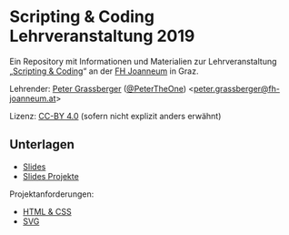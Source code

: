 Scripting & Coding Lehrveranstaltung 2019
=========================================

Ein Repository mit Informationen und Materialien zur Lehrveranstaltung 
„[Scripting & Coding](https://www.fh-joanneum.at/journalismus-und-public-relations/bachelor/lehrveranstaltung/daten-und-analyse/180593405-scripting-coding/)“ 
an der [FH Joanneum](https://www.fh-joanneum.at/) in Graz.

Lehrender: [Peter Grassberger](http://petergrassberger.at/) ([@PeterTheOne](https://twitter.com/PeterTheOne)) <[peter.grassberger@fh-joanneum.at](mailto:peter.grassberger@fh-joanneum.at)>

Lizenz: [CC-BY 4.0](https://creativecommons.org/licenses/by/4.0/) (sofern nicht explizit anders erwähnt)


Unterlagen
----------

- [Slides](Scripting-und-Coding-Slides-2019.pdf)
- [Slides Projekte](Scripting-und-Coding-Slides-Projekte-2019.pdf)

Projektanforderungen:
 - [HTML & CSS](spec-1.md)
 - [SVG](spec-2.md)
 
